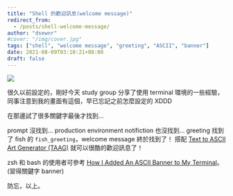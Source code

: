 ```yaml
---
title: "Shell 的歡迎訊息(welcome message)"
redirect_from:
  - /posts/shell-welcome-message/
author: "dsewnr"
#cover: "/img/cover.jpg"
tags: ["shell", "welcome message", "greeting", "ASCII", "banner"]
date: 2021-08-09T03:10:21+08:00
draft: false
---
```


![](/images/shell-welcome-message-0.png)

很久以前設定的，剛好今天 study group 分享了使用 terminal 環境的一些經驗，同事注意到我的畫面有這個，早已忘記之前怎麼設定的 XDDD


在那邊試了很多關鍵字最後才找到…

prompt 沒找到… production environment notifiction 也沒找到… greeting 找到了 fish 的 `fish_greeting`，welcome message 終於找到了！
搭配 [Text to ASCII Art Generator (TAAG)](https://patorjk.com/software/taag/#p=display&h=0&v=0&f=ANSI%20Shadow&t=p3t.lu) 就可以很酷的歡迎訊息了！

zsh 和 bash 的使用者可參考 [How I Added An ASCII Banner to My Terminal](https://tyler-j-funk.medium.com/how-i-added-an-ascii-banner-to-my-terminal-34b0a34b898e)。(習得關鍵字 banner)

防忘，以上。
